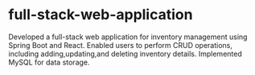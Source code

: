 # full-stack-web-application
Developed a full-stack web application for inventory management using Spring Boot and React. Enabled users to perform CRUD operations, including  adding,updating,and deleting  inventory details. Implemented MySQL for data storage.
